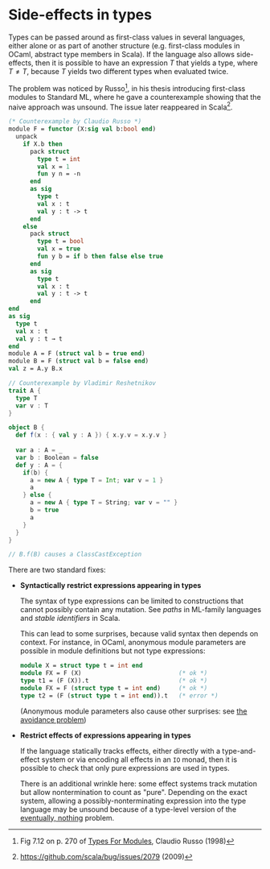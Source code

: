 # Side-effects in types

Types can be passed around as first-class values in several languages,
either alone or as part of another structure (e.g. first-class modules
in OCaml, abstract type members in Scala). If the language also allows
side-effects, then it is possible to have an expression $T$ that
yields a type, where $T ≠ T$, because $T$ yields two different types
when evaluated twice.

The problem was noticed by Russo[^russo], in his thesis introducing
first-class modules to Standard ML, where he gave a counterexample
showing that the naive approach was unsound. The issue later
reappeared in Scala[^scala].

```sml
(* Counterexample by Claudio Russo *)
module F = functor (X:sig val b:bool end)
  unpack
    if X.b then
      pack struct
        type t = int
        val x = 1
        fun y n = -n
      end
      as sig 
        type t
        val x : t
        val y : t -> t
      end
    else
      pack struct
        type t = bool
        val x = true
        fun y b = if b then false else true
      end
      as sig
        type t
        val x : t
        val y : t -> t
      end
end
as sig
  type t
  val x : t
  val y : t → t
end
module A = F (struct val b = true end)
module B = F (struct val b = false end)
val z = A.y B.x
```
```scala
// Counterexample by Vladimir Reshetnikov
trait A {
  type T
  var v : T
}

object B {
  def f(x : { val y : A }) { x.y.v = x.y.v } 
  
  var a : A = _
  var b : Boolean = false
  def y : A = {
    if(b) {
      a = new A { type T = Int; var v = 1 }
      a
    } else {
      a = new A { type T = String; var v = "" }
      b = true
      a
    }
  }
}

// B.f(B) causes a ClassCastException
```

There are two standard fixes:

  - **Syntactically restrict expressions appearing in types**

    The syntax of type expressions can be limited to constructions
    that cannot possibly contain any mutation. See _paths_ in ML-family
    languages and _stable identifiers_ in Scala.

    This can lead to some surprises, because valid syntax then depends
    on context. For instance, in OCaml, anonymous module parameters
    are possible in module definitions but not type expressions:

    ```ocaml
    module X = struct type t = int end
    module FX = F (X)                           (* ok *)
    type t1 = (F (X)).t                         (* ok *)
    module FX = F (struct type t = int end)     (* ok *)
    type t2 = (F (struct type t = int end)).t   (* error *)
    ```

    (Anonymous module parameters also cause other surprises: see [the
    avoidance problem](avoidance.md))

  - **Restrict effects of expressions appearing in types**

    If the language statically tracks effects, either directly with a
    type-and-effect system or via encoding all effects in an `IO`
    monad, then it is possible to check that only pure expressions are
    used in types.

    There is an additional wrinkle here: some effect systems track
    mutation but allow nontermination to count as "pure". Depending on
    the exact system, allowing a possibly-nonterminating expression
    into the type language may be unsound because of a type-level
    version of the [eventually, nothing](eventually-nothing.md) problem.


[^russo]: Fig 7.12 on p. 270 of [Types For Modules](http://www.dcs.ed.ac.uk/home/cvr/ECS-LFCS-98-389.html), Claudio Russo (1998)

[^scala]: <https://github.com/scala/bug/issues/2079> (2009)




<!-- FIXME

Is this really the eventually, nothing issue?
Seems like the static-tracking variant that I haven't written up yet
  (if there's a type-level entity that's not obviously used,
   its existence might imply some facts that are relied on,
   so you need to evaluate it anyway in case it fails or diverges)


Are these related?
https://issues.scala-lang.org/browse/SI-515
fixed by https://github.com/scala/legacy-svn-scala/commit/febfdeae671ca5f5b80473327058613ddefd67d2
seems specific to singleton types, not sure if it's relevant here

https://issues.scala-lang.org/browse/SI-963
http://www.seas.upenn.edu/~sweirich/types/archive/1999-2003/msg01136.html

How about this?
p312,336 of TAPL2 (first-class module projections, generativity)
-->